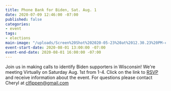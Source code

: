 ```yaml
---
title: Phone Bank for Biden, Sat. Aug. 1
date: 2020-07-09 12:46:00 -07:00
published: false
categories:
- event
tags:
- elections
main-image: "/uploads/Screen%20Shot%202020-05-23%20at%2012.30.23%20PM-c4f6be.png"
event-start-date: 2020-08-01 13:00:00 -07:00
event-end-date: 2020-08-01 16:00:00 -07:00
---
```


Join us in making calls to identify Biden supporters in Wisconsin! 
We're meeting Virtually on Saturday Aug. 1st from 1-4.  Click on the link to [RSVP](https://docs.google.com/forms/d/e/1FAIpQLSf23izXjl07_8qPNQ46ws5RYz5ZaKpxamK_bvSRY84bpf0bEg/viewform) and receive information about the event. For questions please contact Cheryl at clfippen@gmail.com
